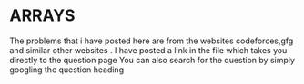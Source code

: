 # ARRAYS
The problems that i have posted here are from the websites codeforces,gfg and similar other websites .
I have posted a link in the file which takes you directly to the question page
You can also search for the question by simply googling the question heading
